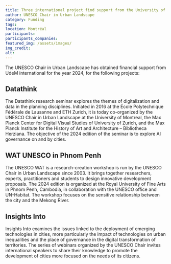 ```yaml
---
title: Three international project find support from the University of Montreal
author: UNESCO Chair in Urban Landscape
category: Funding
tags:
location: Montréal
participants: 
participants_companies:
featured_img: /assets/images/
img_credit:
alt:
---
```

The UNESCO Chair in Urban Landscape has obtained financial support from UdeM international for the year 2024, for the following projects:

## Datathink
The Datathink research seminar explores the themes of digitalization and data in the planning disciplines. Initiated in 2016 at the École Polytechnique Fédérale de Lausanne and ETH Zurich, it is today co-organized by the UNESCO Chair in Urban Landscape at the University of Montreal, the Max Planck Center for Digital Visual Studies of University of Zurich, and the Max Planck Institute for the History of Art and Architecture – Bibliotheca Herziana. The objective of the 2024 edition of the seminar is to explore AI governance on and by cities.

## WAT UNESCO in Phnom Penh
The UNESCO WAT is a research-creation workshop is run by the UNESCO Chair in Urban Landscape since 2003. It brings together researchers, experts, practitioners and students to design innovative development proposals. The 2024 edition is organized at the Royal University of Fine Arts in Phnom Penh, Cambodia, in collaboration with the UNESCO office and UN-Habitat. The workshop focuses on the sensitive relationship between the city and the Mekong River.

## Insights Into
Insights Into examines the issues linked to the deployment of emerging technologies in cities, more particularly the impact of technologies on urban inequalities and the place of governance in the digital transformation of territories. The series of webinars organized by the UNESCO Chair invites international speakers to share their knowledge to promote the development of cities more focused on the needs of its citizens.
